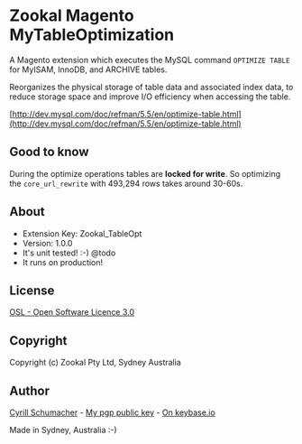 Zookal Magento MyTableOptimization
=============================

A Magento extension which executes the MySQL command `OPTIMIZE TABLE`  for MyISAM, InnoDB, and ARCHIVE tables.

Reorganizes the physical storage of table data and associated index data, to reduce storage space and improve I/O efficiency when accessing the table.

[http://dev.mysql.com/doc/refman/5.5/en/optimize-table.html](http://dev.mysql.com/doc/refman/5.5/en/optimize-table.html)

Good to know
------------

During the optimize operations tables are **locked for write**. So optimizing the `core_url_rewrite` with 493,294 rows takes around 30-60s.

About
-----

- Extension Key: Zookal_TableOpt
- Version: 1.0.0
- It's unit tested! :-) @todo
- It runs on production!

License
-------
[OSL - Open Software Licence 3.0](http://opensource.org/licenses/osl-3.0.php)

Copyright
---------

Copyright (c) Zookal Pty Ltd, Sydney Australia

Author
------

[Cyrill Schumacher](https://github.com/SchumacherFM) - [My pgp public key](http://www.schumacher.fm/cyrill.asc) - [On keybase.io](https://keybase.io/cyrill)

Made in Sydney, Australia :-)
